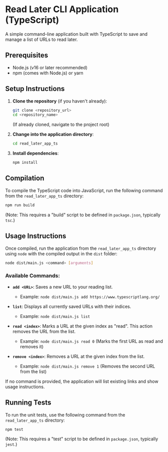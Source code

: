 # Read Later CLI Application (TypeScript)

A simple command-line application built with TypeScript to save and manage a list of URLs to read later.

## Prerequisites

- Node.js (v16 or later recommended)
- npm (comes with Node.js) or yarn

## Setup Instructions

1.  **Clone the repository** (if you haven't already):
    ```bash
    git clone <repository_url>
    cd <repository_name> 
    ```
    (If already cloned, navigate to the project root)

2.  **Change into the application directory**:
    ```bash
    cd read_later_app_ts
    ```

3.  **Install dependencies**:
    ```bash
    npm install
    ```

## Compilation

To compile the TypeScript code into JavaScript, run the following command from the `read_later_app_ts` directory:

```bash
npm run build
```
(Note: This requires a "build" script to be defined in `package.json`, typically `tsc`.)

## Usage Instructions

Once compiled, run the application from the `read_later_app_ts` directory using `node` with the compiled output in the `dist` folder:

```bash
node dist/main.js <command> [arguments]
```

### Available Commands:

-   **`add <URL>`**: Saves a new URL to your reading list.
    -   Example: `node dist/main.js add https://www.typescriptlang.org/`

-   **`list`**: Displays all currently saved URLs with their indices.
    -   Example: `node dist/main.js list`

-   **`read <index>`**: Marks a URL at the given index as "read". This action removes the URL from the list.
    -   Example: `node dist/main.js read 0` (Marks the first URL as read and removes it)

-   **`remove <index>`**: Removes a URL at the given index from the list.
    -   Example: `node dist/main.js remove 1` (Removes the second URL from the list)

If no command is provided, the application will list existing links and show usage instructions.

## Running Tests

To run the unit tests, use the following command from the `read_later_app_ts` directory:

```bash
npm test
```
(Note: This requires a "test" script to be defined in `package.json`, typically `jest`.)

